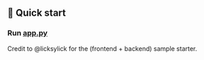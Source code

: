 ## 🚀 Quick start  
### Run [app.py](https://github.com/Ahram-Ham/JobScamDetectorWebApp/blob/main/ml-web-app/app.py)

Credit to @licksylick for the (frontend + backend) sample starter.
